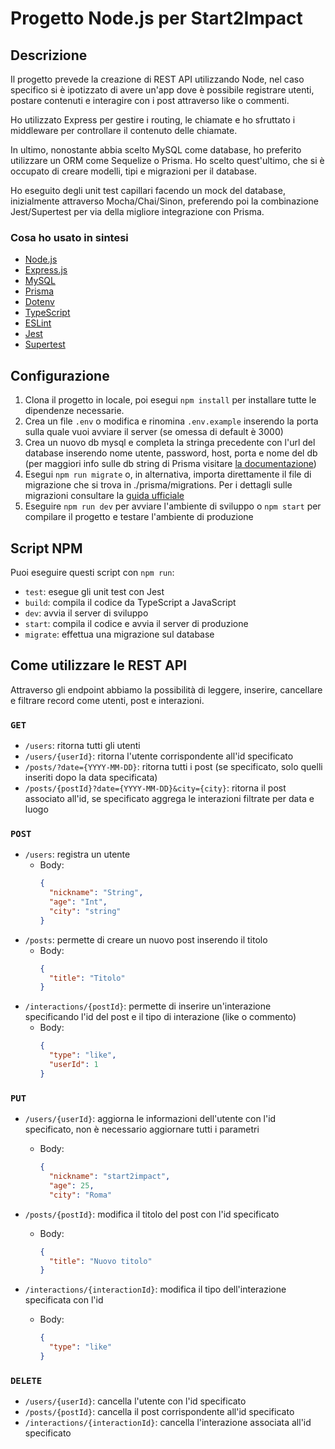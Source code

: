 # Progetto Node.js per Start2Impact

## Descrizione

Il progetto prevede la creazione di REST API utilizzando Node, nel caso specifico si è ipotizzato di avere un'app dove è possibile registrare utenti, postare contenuti e interagire con i post attraverso like o commenti.

Ho utilizzato Express per gestire i routing, le chiamate e ho sfruttato i middleware per controllare il contenuto delle chiamate.

In ultimo, nonostante abbia scelto MySQL come database, ho preferito utilizzare un ORM come Sequelize o Prisma. Ho scelto quest'ultimo, che si è occupato di creare modelli, tipi e migrazioni per il database.

Ho eseguito degli unit test capillari facendo un mock del database, inizialmente attraverso Mocha/Chai/Sinon, preferendo poi la combinazione Jest/Supertest per via della migliore integrazione con Prisma.

### Cosa ho usato in sintesi

- [Node.js](https://nodejs.org/en/)
- [Express.js](https://expressjs.com/it/)
- [MySQL](https://www.mysql.com/it/)
- [Prisma](https://www.prisma.io/)
- [Dotenv](https://www.npmjs.com/package/dotenv)
- [TypeScript](https://www.typescriptlang.org/)
- [ESLint](https://eslint.org/)
- [Jest](https://jestjs.io/)
- [Supertest](https://www.npmjs.com/package/supertest?ref=hackernoon.com)

## Configurazione

1. Clona il progetto in locale, poi esegui `npm install` per installare tutte le dipendenze necessarie.
2. Crea un file `.env` o modifica e rinomina `.env.example` inserendo la porta sulla quale vuoi avviare il server (se omessa di default è 3000)
3. Crea un nuovo db mysql e completa la stringa precedente con l'url del database inserendo nome utente, password, host, porta e nome del db (per maggiori info sulle db string di Prisma visitare [la documentazione](https://pris.ly/d/connection-strings))
4. Esegui `npm run migrate` o, in alternativa, importa direttamente il file di migrazione che si trova in ./prisma/migrations. Per i dettagli sulle migrazioni consultare la [guida ufficiale](https://www.prisma.io/docs/getting-started/setup-prisma/start-from-scratch/relational-databases/using-prisma-migrate-node-mysql)
5. Eseguire `npm run dev` per avviare l'ambiente di sviluppo o `npm start` per compilare il progetto e testare l'ambiente di produzione

## Script NPM

Puoi eseguire questi script con `npm run`:

- `test`: esegue gli unit test con Jest
- `build`: compila il codice da TypeScript a JavaScript
- `dev`: avvia il server di sviluppo
- `start`: compila il codice e avvia il server di produzione
- `migrate`: effettua una migrazione sul database

## Come utilizzare le REST API

Attraverso gli endpoint abbiamo la possibilità di leggere, inserire, cancellare e filtrare record come utenti, post e interazioni.

### `GET`

- `/users`: ritorna tutti gli utenti
- `/users/{userId}`: ritorna l'utente corrispondente all'id specificato
- `/posts/?date={YYYY-MM-DD}`: ritorna tutti i post (se specificato, solo quelli inseriti dopo la data specificata)
- `/posts/{postId}?date={YYYY-MM-DD}&city={city}`: ritorna il post associato all'id, se specificato aggrega le interazioni filtrate per data e luogo

### `POST`

- `/users`: registra un utente
  - Body:
    ```json
    {
      "nickname": "String",
      "age": "Int",
      "city": "string"
    }
    ```
- `/posts`: permette di creare un nuovo post inserendo il titolo
  - Body:
    ```json
    {
      "title": "Titolo"
    }
    ```
- `/interactions/{postId}`: permette di inserire un'interazione specificando l'id del post e il tipo di interazione (like o commento)
  - Body:
    ```json
    {
      "type": "like",
      "userId": 1
    }
    ```

### `PUT`

- `/users/{userId}`: aggiorna le informazioni dell'utente con l'id specificato, non è necessario aggiornare tutti i parametri

  - Body:
    ```json
    {
      "nickname": "start2impact",
      "age": 25,
      "city": "Roma"
    ```

- `/posts/{postId}`: modifica il titolo del post con l'id specificato

  - Body:
    ```json
    {
      "title": "Nuovo titolo"
    }
    ```

- `/interactions/{interactionId}`: modifica il tipo dell'interazione specificata con l'id
  - Body:
    ```json
    {
      "type": "like"
    }
    ```

### `DELETE`

- `/users/{userId}`: cancella l'utente con l'id specificato
- `/posts/{postId}`: cancella il post corrispondente all'id specificato
- `/interactions/{interactionId}`: cancella l'interazione associata all'id specificato
